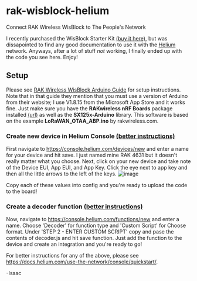 # rak-wisblock-helium
Connect RAK Wireless WisBlock to The People's Network

I recently purchased the WisBlock Starter Kit [(buy it here)](https://shop.parleylabs.com/collections/iot-developers-products/products/wisblock-starter-kit), but was dissapointed to find any good documentation to use it with the [Helium](https://www.helium.com/) network. Anyways, after a lot of stuff *not* working, I finally ended up with the code you see here. Enjoy!

## Setup

Please see [RAK Wireless WisBlock Arduino Guide](https://docs.helium.com/use-the-network/devices/development/rakwireless/wisblock-4631/arduino/) for setup instructions. Note that in that guide they mention that you must use a version of Arduino from their website; I use V1.8.15 from the Microsoft App Store and it works fine. Just make sure you have the **RAKwireless nRF Boards** package installed [(url)](https://raw.githubusercontent.com/RAKwireless/RAKwireless-Arduino-BSP-Index/main/package_rakwireless_index.json
) as well as the **SX125x-Arduino** library. This software is based on the example **LoRaWAN_OTAA_ABP.ino** by rakwireless.com.

### Create new device in Helium Console [(better instructions)](https://docs.helium.com/use-the-network/console/adding-devices/)
First navigate to https://console.helium.com/devices/new and enter a name for your device and hit save. I just named mine RAK 4631 but it doesn't really matter what you choose. Next, click on your new device and take note of the Device EUI, App EUI, and App Key. Click the eye next to app key and then all the little arrows to the left of the keys.
![image](https://user-images.githubusercontent.com/57055268/128755427-9124c939-47c1-4ed3-8f23-0837162e0b7e.png)

Copy each of these values into config and you're ready to upload the code to the board!

### Create a decoder function [(better instructions)](https://docs.helium.com/use-the-network/console/functions)
Now, navigate to https://console.helium.com/functions/new and enter a name. Choose 'Decoder' for function type and 'Custom Script' for Choose format.
Under 'STEP 2 - ENTER CUSTOM SCRIPT' copy and pase the contents of decoder.js and hit save function.
Just add the function to the device and create an integration and you're ready to go!

For better instructions for any of the above, please see https://docs.helium.com/use-the-network/console/quickstart/.

 -Isaac
